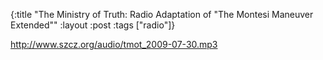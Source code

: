 {:title "The Ministry of Truth: Radio Adaptation of \"The Montesi Maneuver Extended\""
:layout :post
:tags  ["radio"]}

<http://www.szcz.org/audio/tmot_2009-07-30.mp3>

